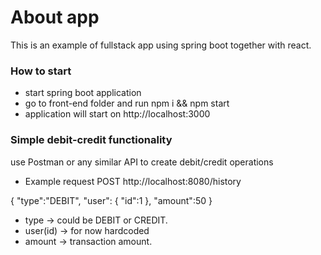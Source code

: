 # About app

This is an example of fullstack app using spring boot together
with react.

### How to start
* start spring boot application
* go to front-end folder and run npm i && npm start
* application will start on http://localhost:3000

### Simple debit-credit functionality
use Postman or any similar API to create debit/credit operations

* Example request
POST http://localhost:8080/history

{
"type":"DEBIT",
"user": {
    "id":1
},
"amount":50
}

* type -> could be DEBIT or CREDIT.
* user(id) -> for now hardcoded
* amount -> transaction amount.


